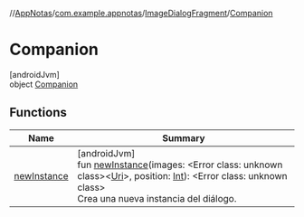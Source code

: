 //[AppNotas](../../../../index.md)/[com.example.appnotas](../../index.md)/[ImageDialogFragment](../index.md)/[Companion](index.md)

# Companion

[androidJvm]\
object [Companion](index.md)

## Functions

| Name | Summary |
|---|---|
| [newInstance](new-instance.md) | [androidJvm]<br>fun [newInstance](new-instance.md)(images: &lt;Error class: unknown class&gt;&lt;[Uri](https://developer.android.com/reference/kotlin/android/net/Uri.html)&gt;, position: [Int](https://kotlinlang.org/api/latest/jvm/stdlib/kotlin-stdlib/kotlin/-int/index.html)): &lt;Error class: unknown class&gt;<br>Crea una nueva instancia del diálogo. |
